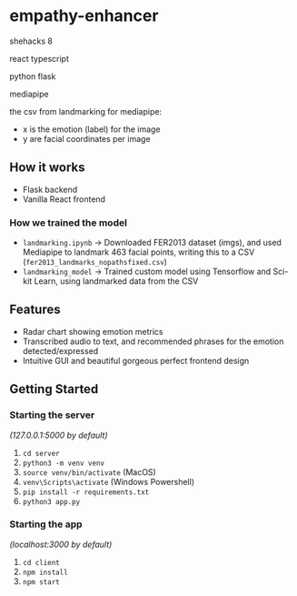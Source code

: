# empathy-enhancer
shehacks 8

react typescript

python flask

mediapipe

the csv from landmarking for mediapipe:
- x is the emotion (label) for the image
- y are facial coordinates per image

## How it works
- Flask backend
- Vanilla React frontend

### How we trained the model
- `landmarking.ipynb` -> Downloaded FER2013 dataset (imgs), and used Mediapipe to landmark 463 facial points, writing this to a CSV (`fer2013_landmarks_nopathsfixed.csv`)
- `landmarking_model` -> Trained custom model using Tensorflow and Sci-kit Learn, using landmarked data from the CSV

## Features
- Radar chart showing emotion metrics
- Transcribed audio to text, and recommended phrases for the emotion detected/expressed
- Intuitive GUI and beautiful gorgeous perfect frontend design




## Getting Started

### Starting the server

_(127.0.0.1:5000 by default)_

1. `cd server`
1. `python3 -m venv venv`
1. `source venv/bin/activate` (MacOS)
1. `venv\Scripts\activate` (Windows Powershell)
1. `pip install -r requirements.txt`
1. `python3 app.py`

### Starting the app

_(localhost:3000 by default)_

1. `cd client`
1. `npm install`
1. `npm start`
